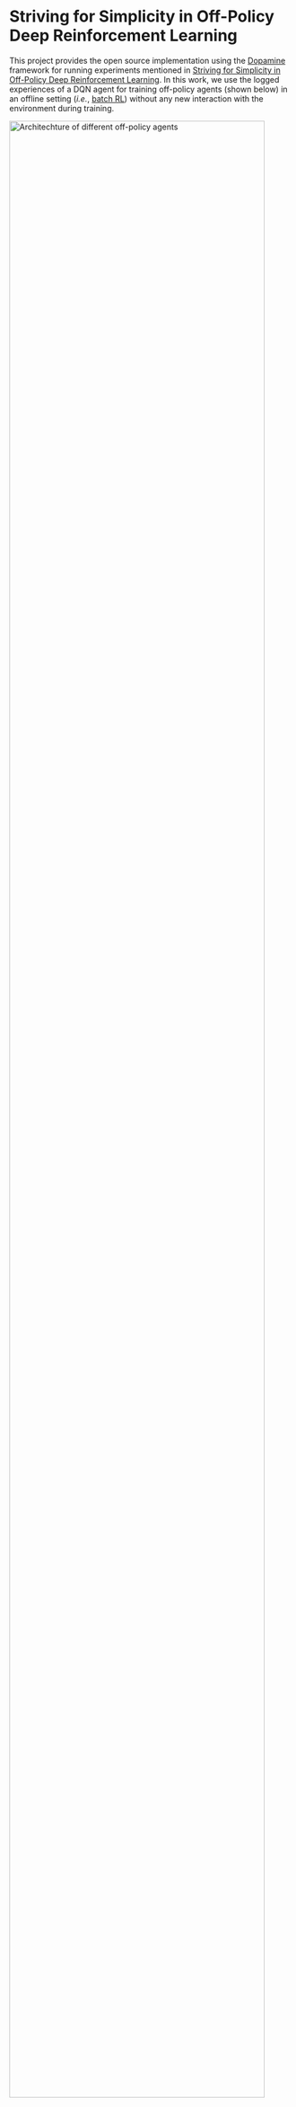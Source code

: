 # Striving for Simplicity in Off-Policy Deep Reinforcement Learning

This project provides the open source implementation using the 
[Dopamine][dopamine] framework for running experiments mentioned in [Striving for Simplicity in Off-Policy Deep Reinforcement Learning][paper].
In this work, we use the logged experiences of a DQN agent for training off-policy
agents (shown below) in an offline setting (*i.e.*, [batch RL][batch_rl]) without any new
interaction with the environment during training.

<img src="https://i.imgur.com/Ntgcecq.png" width="95%" 
     alt="Architechture of different off-policy agents" >

[paper]: https://arxiv.org/pdf/1907.04543.pdf
[dopamine]: https://github.com/google/dopamine


## Atari-Replay Dataset (Logged DQN data) 

The atari-replay-dataset dataset was collected as follows:
We first train a [DQN][nature_dqn] agent, on all 60 [Atari 2600 games][ale]
with [sticky actions][stochastic_ale] enabled for 200 million frames (standard protocol) and save all of the experience tuples
of *(observation, action, reward, next observation)* (approximately 50 million)
encountered during training. 

This logged DQN data can be found in the public [GCP bucket][gcp_bucket]
`gs://atari-replay-datasets` which can be downloaded using [`gsutil`][gsutil].
To install gsutil, follow the instructions [here][gsutil_install].

After installing gsutil, run the command to copy the entire dataset:

```
gsutil -m cp -R gs://atari-replay-datasets/dqn
```

To run the dataset only for a specific Atari 2600 game (*e.g.*, replace `GAME_NAME`
by `Pong` to download the logged DQN replay datasets for the game of Pong),
run the command:

```
gsutil -m cp -R gs://atari-replay-datasets/dqn/[GAME_NAME]
```


This data can be generated by running the online agents using
[`batch_rl/baselines/train.py`](https://github.com/google-research/batch_rl/blob/master/batch_rl/baselines/train.py) for 200 million frames
(standard protocol). Note that the dataset consists of approximately 50 million
experience tuples due to frame skipping (*i.e.*, repeating a selected action for
`k` consecutive frames) of 4. The stickiness parameter is set to 0.25, *i.e.*,
there is 25% chance at every time step that the environment will execute the
agent's previous action again, instead of the agent's new action.

[nature_dqn]: https://www.nature.com/articles/nature14236?wm=book_wap_0005
[gsutil_install]: https://cloud.google.com/storage/docs/gsutil_install#install
[gsutil]: https://cloud.google.com/storage/docs/gsutil
[batch_rl]: http://tgabel.de/cms/fileadmin/user_upload/documents/Lange_Gabel_EtAl_RL-Book-12.pdf
[stochastic_ale]: https://arxiv.org/abs/1709.06009
[ale]: https://github.com/mgbellemare/Arcade-Learning-Environment
[gcp_bucket]: https://console.cloud.google.com/storage/browser/atari-replay-datasets

## Asymptotic Performance of offline agents on Atari-replay dataset

<div>
  <img src="https://i.imgur.com/gAWGgJx.png" width="49%" 
       alt="Number of games where a batch agent outperforms online DQN">
  <img src="https://i.imgur.com/QJiCg37.png" width="49%" 
       alt="Asymptotic Performance of offline agents on DQN data">
</div>

## Installation
Install the dependencies below, based on your operating system, and then
install Dopamine, *e.g*.

```
pip install git+https://github.com/google/dopamine.git
```

Finally, download the source code for batch RL, *e.g.*

```
git clone https://github.com/google-research/batch_rl.git
```

### Ubuntu

If you don't have access to a GPU, then replace `tensorflow-gpu` with
`tensorflow` in the line below (see [Tensorflow
instructions](https://www.tensorflow.org/install/install_linux) for details).

```
sudo apt-get update && sudo apt-get install cmake zlib1g-dev
pip install absl-py atari-py gin-config gym opencv-python tensorflow-gpu
```

### Mac OS X

```
brew install cmake zlib
pip install absl-py atari-py gin-config gym opencv-python tensorflow
```

## Running Tests

Assuming that you have cloned the
[batch_rl](https://github.com/google-research/batch_rl.git) repository,
follow the instructions below to run unit tests.

#### Basic test
You can test whether basic code is working by running the following:

```
cd batch_rl
python -um batch_rl.tests.atari_init_test
```

#### Test for training an agent with fixed replay buffer
To test an agent using a fixed replay buffer, first generate the data for the
Atari 2600 game of `Pong` to `$DATA_DIR`.


Assuming the data is generated in `$DATA_DIR/Pong/1/replay_logs`, run the `FixedReplayDQNAgent` on `Pong` using the logged DQN data:

```
cd batch_rl
python -um batch_rl.tests.fixed_replay_runner_test \
  --replay_dir=$DATA_DIR/Pong/1
```

## Training batch agents on DQN data

The entry point to the standard Atari 2600 experiment is
[`batch_rl/fixed_replay/train.py`](https://github.com/google-research/batch_rl/blob/master/batch_rl/fixed_replay/train.py).
Run the batch `DQN` agent using the following command:

```
python -um batch_rl.fixed_replay.train \
  --base_dir=/tmp/batch_rl \
  --replay_dir=$DATA_DIR/Pong/1 \
  --gin_files='batch_rl/fixed_replay/configs/dqn.gin'
```

By default, this will kick off an experiment lasting 200 training iterations
(equivalent to experiencing 200 million frames for an online agent).

To get finer-grained information about the process,
you can adjust the experiment parameters in
[`batch_rl/fixed_replay/configs/dqn.gin`](https://github.com/google-research/batch_rl/blob/master/batch_rl/fixed_replay/configs/dqn.gin),
in particular by increasing the `FixedReplayRunner.num_iterations` to see
the asymptotic performance of the batch agents. For example,
run the batch `REM` agent for 800 training iterations on the game of Pong 
using the following command:

```
python -um batch_rl.fixed_replay.train \
  --base_dir=/tmp/batch_rl \
  --replay_dir=$DATA_DIR/Pong/1 \
  --agent_name=multi_head_dqn \
  --gin_files='batch_rl/fixed_replay/configs/rem.gin' \
  --gin_bindings='FixedReplayRunner.num_iterations=1000' \
  --gin_bindings='atari_lib.create_atari_environment.game_name = "Pong"'
```

More generally, since this code is based on Dopamine, it can be
easily configured using the
[gin configuration framework](https://github.com/google/gin-config).


## Dependencies

The code was tested under Ubuntu 16 and uses these packages:

- tensorflow-gpu>=1.13
- absl-py
- atari-py
- gin-config
- opencv-python
- gym
- numpy

Citing
------
If you find this open source release useful, please reference in your paper:

> Agarwal, R., Schuurmans, D. & Norouzi, M.. (2019).
> Striving for Simplicity in Off-policy Deep Reinforcement Learning.
> *arXiv preprint arXiv:1907.04543*.

    @article{agarwal2019striving,
      title={Striving for Simplicity in Off-policy Deep Reinforcement Learning},
      author={Agarwal, Rishabh and Schuurmans, Dale and Norouzi, Mohammad},
      journal={arXiv preprint arXiv:1907.04543},
      year={2019}
    }

Disclaimer: This is not an official Google product.
